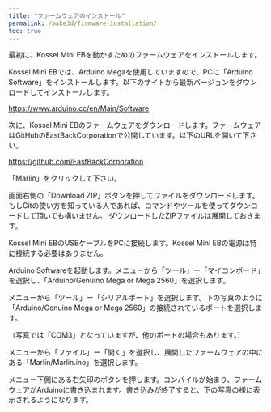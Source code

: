```yaml
---
title: "ファームウェアのインストール"
permalink: /make3d/firmware-installation/
toc: true
---
```

最初に、Kossel Mini EBを動かすためのファームウェアをインストールします。

Kossel Mini EBでは、Arduino Megaを使用していますので、PCに「Arduino Software」をインストールします。以下のサイトから最新バージョンをダウンロードしてインストールします。

https://www.arduino.cc/en/Main/Software

次に、Kossel Mini EBのファームウェアをダウンロードします。ファームウェアはGitHubのEastBackCorporationで公開しています。以下のURLを開いて下さい。

https://github.com/EastBackCorporation

「Marlin」をクリックして下さい。

画面右側の「Download ZIP」ボタンを押してファイルをダウンロードします。もしGitの使い方を知っている人であれば、コマンドやツールを使ってダウンロードして頂いても構いません。
ダウンロードしたZIPファイルは展開しておきます。

Kossel Mini EBのUSBケーブルをPCに接続します。Kossel Mini EBの電源は特に接続する必要はありません。

Arduino Softwareを起動します。メニューから「ツール」ー「マイコンボード」を選択し、「Arduino/Genuino Mega or Mega 2560」を選択します。

メニューから「ツール」ー「シリアルポート」を選択します。下の写真のように「Arduino/Genuino Mega or Mega 2560」の接続されているポートを選択します。

（写真では「COM3」となっていますが、他のポートの場合もあります。）

メニューから「ファイル」ー「開く」を選択し、展開したファームウェアの中にある「Marlin/Marlin.ino」を選択します。

メニュー下側にある右矢印のボタンを押します。コンパイルが始まり、ファームウェアがArduinoに書き込まれます。書き込みが終了すると、下の写真の様に表示されるようになります。

